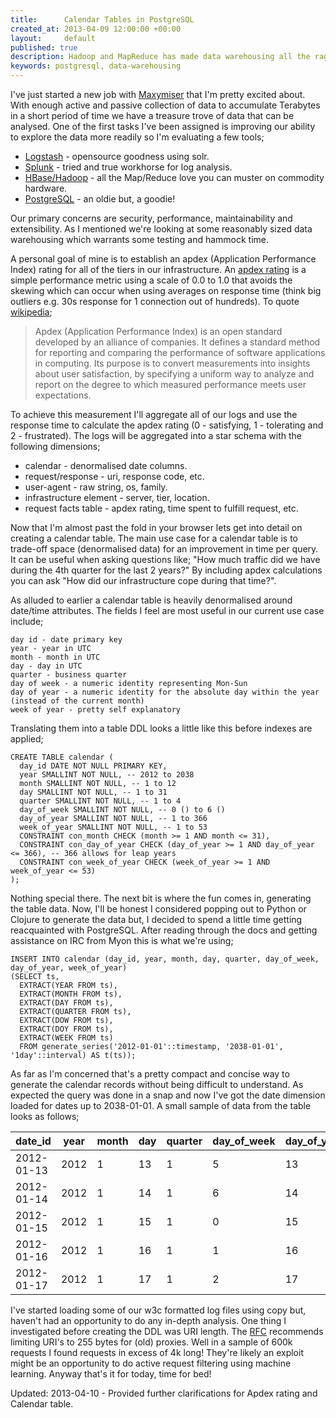 ```yaml
---
title:      Calendar Tables in PostgreSQL
created_at: 2013-04-09 12:00:00 +00:00
layout:     default
published: true
description: Hadoop and MapReduce has made data warehousing all the rage but, don't give up on the trusty old RDBMS. Learn how to populate a calendar table using only PostgreSQL built-in features.
keywords: postgresql, data-warehousing
---
```


I've just started a new job with [Maxymiser](http://www.maxymiser.com/) that I'm pretty excited about. With enough active and passive collection of data to accumulate Terabytes in a short period of time we have a treasure trove of data that can be analysed. One of the first tasks I've been assigned is improving our ability to explore the data more readily so I'm evaluating a few tools;

-   [Logstash](http://www.logstash.net/) - opensource goodness using solr.
-   [Splunk](http://www.splunk.com/) - tried and true workhorse for log analysis.
-   [HBase/Hadoop](http://hbase.apache.org) - all the Map/Reduce love you can muster on commodity hardware.
-   [PostgreSQL](http://www.postgresql.org) - an oldie but, a goodie!

Our primary concerns are security, performance, maintainability and extensibility. As I mentioned we're looking at some reasonably sized data warehousing which warrants some testing and hammock time.

A personal goal of mine is to establish an apdex (Application Performance Index) rating for all of the tiers in our infrastructure. An [apdex rating](http://apdex.org/) is a simple performance metric using a scale of 0.0 to 1.0 that avoids the skewing which can occur when using averages on response time (think big outliers e.g. 30s response for 1 connection out of hundreds). To quote [wikipedia](http://en.wikipedia.org/wiki/Apdex);

> Apdex (Application Performance Index) is an open standard developed by an alliance of companies. It defines a standard method for reporting and comparing the performance of software applications in computing. Its purpose is to convert measurements into insights about user satisfaction, by specifying a uniform way to analyze and report on the degree to which measured performance meets user expectations.

To achieve this measurement I'll aggregate all of our logs and use the response time to calculate the apdex rating (0 - satisfying, 1 - tolerating and 2 - frustrated). The logs will be aggregated into a star schema with the following dimensions;

-   calendar - denormalised date columns.
-   request/response - uri, response code, etc.
-   user-agent - raw string, os, family.
-   infrastructure element - server, tier, location.
-   request facts table - apdex rating, time spent to fulfill request, etc.

Now that I'm almost past the fold in your browser lets get into detail on creating a calendar table. The main use case for a calendar table is to trade-off space (denormalised data) for an improvement in time per query. It can be useful when asking questions like; "How much traffic did we have during the 4th quarter for the last 2 years?" By including apdex calculations you can ask "How did our infrastructure cope during that time?".

As alluded to earlier a calendar table is heavily denormalised around date/time attributes. The fields I feel are most useful in our current use case include;

    day id - date primary key 
    year - year in UTC
    month - month in UTC
    day - day in UTC
    quarter - business quarter
    day of week - a numeric identity representing Mon-Sun
    day of year - a numeric identity for the absolute day within the year (instead of the current month)
    week of year - pretty self explanatory

Translating them into a table DDL looks a little like this before indexes are applied;

    CREATE TABLE calendar (
      day_id DATE NOT NULL PRIMARY KEY,
      year SMALLINT NOT NULL, -- 2012 to 2038
      month SMALLINT NOT NULL, -- 1 to 12
      day SMALLINT NOT NULL, -- 1 to 31
      quarter SMALLINT NOT NULL, -- 1 to 4
      day_of_week SMALLINT NOT NULL, -- 0 () to 6 ()
      day_of_year SMALLINT NOT NULL, -- 1 to 366
      week_of_year SMALLINT NOT NULL, -- 1 to 53
      CONSTRAINT con_month CHECK (month >= 1 AND month <= 31),
      CONSTRAINT con_day_of_year CHECK (day_of_year >= 1 AND day_of_year <= 366), -- 366 allows for leap years
      CONSTRAINT con_week_of_year CHECK (week_of_year >= 1 AND week_of_year <= 53)
    );

Nothing special there. The next bit is where the fun comes in, generating the table data. Now, I'll be honest I considered popping out to Python or Clojure to generate the data but, I decided to spend a little time getting reacquainted with PostgreSQL. After reading through the docs and getting assistance on IRC from Myon this is what we're using;

    INSERT INTO calendar (day_id, year, month, day, quarter, day_of_week, day_of_year, week_of_year)
    (SELECT ts, 
      EXTRACT(YEAR FROM ts),
      EXTRACT(MONTH FROM ts),
      EXTRACT(DAY FROM ts),
      EXTRACT(QUARTER FROM ts),
      EXTRACT(DOW FROM ts),
      EXTRACT(DOY FROM ts),
      EXTRACT(WEEK FROM ts)
      FROM generate_series('2012-01-01'::timestamp, '2038-01-01', '1day'::interval) AS t(ts));

As far as I'm concerned that's a pretty compact and concise way to generate the calendar records without being difficult to understand. As expected the query was done in a snap and now I've got the date dimension loaded for dates up to 2038-01-01. A small sample of data from the table looks as follows;

| date\_id   | year | month | day | quarter | day\_of\_week | day\_of\_year | week\_of\_year |
|------------|------|-------|-----|---------|---------------|---------------|----------------|
| 2012-01-13 | 2012 | 1     | 13  | 1       | 5             | 13            | 2              |
| 2012-01-14 | 2012 | 1     | 14  | 1       | 6             | 14            | 2              |
| 2012-01-15 | 2012 | 1     | 15  | 1       | 0             | 15            | 2              |
| 2012-01-16 | 2012 | 1     | 16  | 1       | 1             | 16            | 3              |
| 2012-01-17 | 2012 | 1     | 17  | 1       | 2             | 17            | 3              |

I've started loading some of our w3c formatted log files using copy but, haven't had an opportunity to do any in-depth analysis. One thing I investigated before creating the DDL was URI length. The [RFC](http://www.faqs.org/rfcs/rfc2616.html) recommends limiting URI's to 255 bytes for (old) proxies. Well in a sample of 600k requests I found requests in excess of 4k long! They're likely an exploit might be an opportunity to do active request filtering using machine learning. Anyway that's it for today, time for bed!

Updated: 2013-04-10 - Provided further clarifications for Apdex rating and Calendar table.
